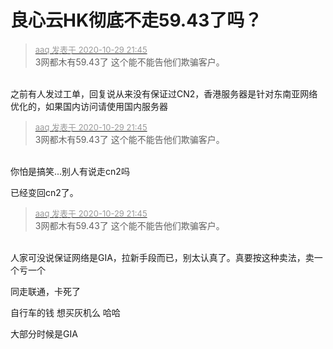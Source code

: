 # 良心云HK彻底不走59.43了吗？


<div class="quote"><blockquote><font size="2"><a href="https://www.hostloc.com/forum.php?mod=redirect&amp;goto=findpost&amp;pid=9371588&amp;ptid=759996" target="_blank"><font color="#999999">aaq 发表于 2020-10-29 21:45</font></a></font><br />
3网都木有59.43了 这个能不能告他们欺骗客户。</blockquote></div><br />
之前有人发过工单，回复说从来没有保证过CN2，香港服务器是针对东南亚网络优化的，如果国内访问请使用国内服务器

<div class="quote"><blockquote><font size="2"><a href="https://www.hostloc.com/forum.php?mod=redirect&amp;goto=findpost&amp;pid=9371588&amp;ptid=759996" target="_blank"><font color="#999999">aaq 发表于 2020-10-29 21:45</font></a></font><br />
3网都木有59.43了 这个能不能告他们欺骗客户。</blockquote></div><br />
你怕是搞笑...别人有说走cn2吗

已经变回cn2了。

<div class="quote"><blockquote><font size="2"><a href="https://www.hostloc.com/forum.php?mod=redirect&amp;goto=findpost&amp;pid=9371588&amp;ptid=759996" target="_blank"><font color="#999999">aaq 发表于 2020-10-29 21:45</font></a></font><br />
3网都木有59.43了 这个能不能告他们欺骗客户。</blockquote></div><br />
人家可没说保证网络是GIA，拉新手段而已，别太认真了。真要按这种卖法，卖一个亏一个<img src="static/image/smiley/default/lol.gif" smilieid="12" border="0" alt="" />

同走联通，卡死了<img src="static/image/smiley/default/lol.gif" smilieid="12" border="0" alt="" />

自行车的钱 想买灰机么 哈哈

大部分时候是GIA
